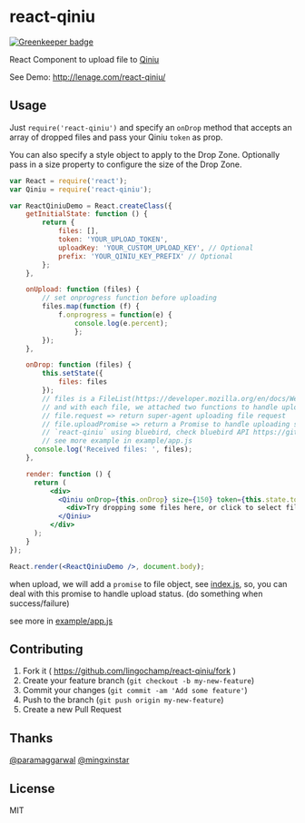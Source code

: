 # react-qiniu

[![Greenkeeper badge](https://badges.greenkeeper.io/zanjs/react-cloud-plus.svg)](https://greenkeeper.io/)

React Component to upload file to [Qiniu](http://www.qiniu.com/)

See Demo: http://lenage.com/react-qiniu/

## Usage

Just `require('react-qiniu')` and specify an `onDrop` method that accepts an array of dropped files and pass your Qiniu `token` as prop.

You can also specify a style object to apply to the Drop Zone.
Optionally pass in a size property to configure the size of the Drop Zone.

```jsx
var React = require('react');
var Qiniu = require('react-qiniu');

var ReactQiniuDemo = React.createClass({
    getInitialState: function () {
        return {
            files: [],
            token: 'YOUR_UPLOAD_TOKEN',
            uploadKey: 'YOUR_CUSTOM_UPLOAD_KEY', // Optional
            prefix: 'YOUR_QINIU_KEY_PREFIX' // Optional
        };
    },

    onUpload: function (files) {
        // set onprogress function before uploading
        files.map(function (f) {
            f.onprogress = function(e) {
                console.log(e.percent);
                };
        });
    },

    onDrop: function (files) {
        this.setState({
            files: files
        });
        // files is a FileList(https://developer.mozilla.org/en/docs/Web/API/FileList) Object
        // and with each file, we attached two functions to handle upload progress and result
        // file.request => return super-agent uploading file request
        // file.uploadPromise => return a Promise to handle uploading status(what you can do when upload failed)
        // `react-qiniu` using bluebird, check bluebird API https://github.com/petkaantonov/bluebird/blob/master/API.md
        // see more example in example/app.js
      console.log('Received files: ', files);
    },

    render: function () {
      return (
          <div>
            <Qiniu onDrop={this.onDrop} size={150} token={this.state.token} uploadKey={this.state.uploadKey} onUpload={this.onUpload}>
              <div>Try dropping some files here, or click to select files to upload.</div>
            </Qiniu>
          </div>
      );
    }
});

React.render(<ReactQiniuDemo />, document.body);
```

when upload, we will add a `promise` to file object, see [index.js](https://github.com/lenage/react-qiniu/blob/master/index.js#L68),
so, you can deal with this promise to handle upload status. (do something when success/failure)

see more in [example/app.js](https://github.com/lenage/react-qiniu/blob/master/example/app.js)

## Contributing

1. Fork it ( https://github.com/lingochamp/react-qiniu/fork )
2. Create your feature branch (`git checkout -b my-new-feature`)
3. Commit your changes (`git commit -am 'Add some feature'`)
4. Push to the branch (`git push origin my-new-feature`)
5. Create a new Pull Request

## Thanks

[@paramaggarwal](https://github.com/paramaggarwal/react-dropzone)
[@mingxinstar](https://github.com/mingxinstar)

## License

MIT
